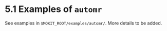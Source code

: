 # 5.1 Examples of `automr`
See examples in `$MOKIT_ROOT/examples/automr/`. More details to be added.

